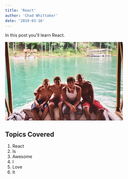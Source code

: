 ```yaml
---
title: 'React'
author: 'Chad Whittaker'
date: '2019-03-16'
---
```


In this post you'll learn React.

![Ross](./562647031.119656.JPG)

## Topics Covered

1. React
2. Is
3. Awesome
4. I
5. Love
6. It
